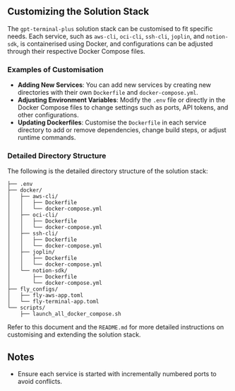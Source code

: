 
## Customizing the Solution Stack

The `gpt-terminal-plus` solution stack can be customised to fit specific needs. Each service, such as `aws-cli`, `oci-cli`, `ssh-cli`, `joplin`, and `notion-sdk`, is containerised using Docker, and configurations can be adjusted through their respective Docker Compose files.

### Examples of Customisation

- **Adding New Services**: You can add new services by creating new directories with their own `Dockerfile` and `docker-compose.yml`.
- **Adjusting Environment Variables**: Modify the `.env` file or directly in the Docker Compose files to change settings such as ports, API tokens, and other configurations.
- **Updating Dockerfiles**: Customise the `Dockerfile` in each service directory to add or remove dependencies, change build steps, or adjust runtime commands.

### Detailed Directory Structure

The following is the detailed directory structure of the solution stack:

```
├── .env
├── docker/
│   ├── aws-cli/
│   │   ├── Dockerfile
│   │   └── docker-compose.yml
│   ├── oci-cli/
│   │   ├── Dockerfile
│   │   └── docker-compose.yml
│   ├── ssh-cli/
│   │   ├── Dockerfile
│   │   └── docker-compose.yml
│   ├── joplin/
│   │   ├── Dockerfile
│   │   └── docker-compose.yml
│   └── notion-sdk/
│       ├── Dockerfile
│       └── docker-compose.yml
├── fly_configs/
│   ├── fly-aws-app.toml
│   └── fly-terminal-app.toml
└── scripts/
    ├── launch_all_docker_compose.sh
```

Refer to this document and the `README.md` for more detailed instructions on customising and extending the solution stack.

## Notes

- Ensure each service is started with incrementally numbered ports to avoid conflicts.

